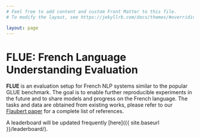 ```yaml
---
# Feel free to add content and custom Front Matter to this file.
# To modify the layout, see https://jekyllrb.com/docs/themes/#overriding-theme-defaults

layout: page
---
```

# FLUE: French Language Understanding Evaluation

**FLUE** is an evaluation setup for French NLP systems similar to the popular GLUE benchmark. The goal is to enable further reproducible experiments in the future and to share models and progress on the French language. The tasks and data are obtained from existing works, please refer to our [Flaubert paper](https://arxiv.org/abs/1912.05372) for a complete list of references.

A leaderboard will be updated frequently [here]({{ site.baseurl }}/leaderboard/).





